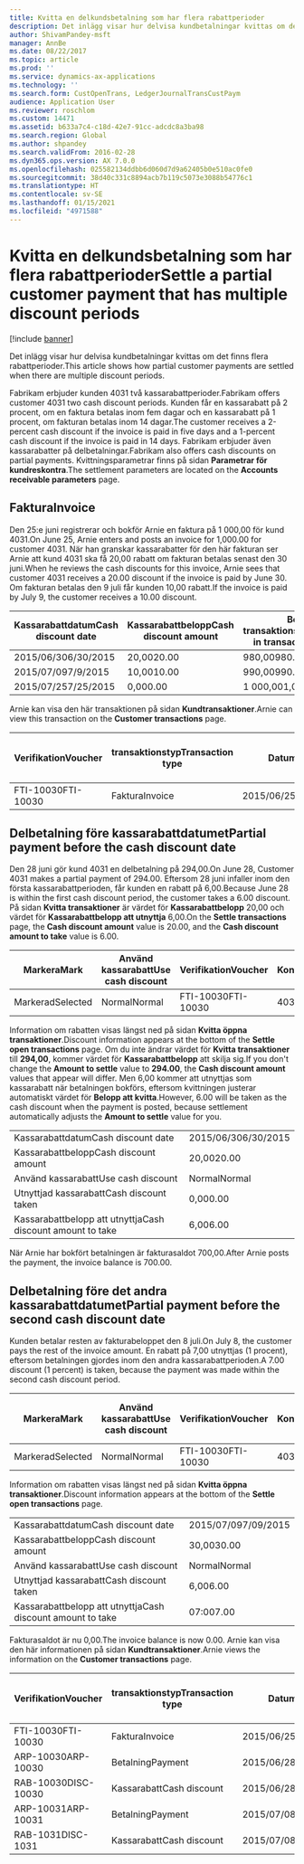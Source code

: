 ```yaml
---
title: Kvitta en delkundsbetalning som har flera rabattperioder
description: Det inlägg visar hur delvisa kundbetalningar kvittas om det finns flera rabattperioder.
author: ShivamPandey-msft
manager: AnnBe
ms.date: 08/22/2017
ms.topic: article
ms.prod: ''
ms.service: dynamics-ax-applications
ms.technology: ''
ms.search.form: CustOpenTrans, LedgerJournalTransCustPaym
audience: Application User
ms.reviewer: roschlom
ms.custom: 14471
ms.assetid: b633a7c4-c18d-42e7-91cc-adcdc8a3ba98
ms.search.region: Global
ms.author: shpandey
ms.search.validFrom: 2016-02-28
ms.dyn365.ops.version: AX 7.0.0
ms.openlocfilehash: 025582134ddbb6d060d7d9a62405b0e510ac0fe0
ms.sourcegitcommit: 38d40c331c8894acb7b119c5073e3088b54776c1
ms.translationtype: HT
ms.contentlocale: sv-SE
ms.lasthandoff: 01/15/2021
ms.locfileid: "4971588"
---
```

# <a name="settle-a-partial-customer-payment-that-has-multiple-discount-periods"></a><span data-ttu-id="23dd4-103">Kvitta en delkundsbetalning som har flera rabattperioder</span><span class="sxs-lookup"><span data-stu-id="23dd4-103">Settle a partial customer payment that has multiple discount periods</span></span>

[!include [banner](../includes/banner.md)]

<span data-ttu-id="23dd4-104">Det inlägg visar hur delvisa kundbetalningar kvittas om det finns flera rabattperioder.</span><span class="sxs-lookup"><span data-stu-id="23dd4-104">This article shows how partial customer payments are settled when there are multiple discount periods.</span></span>

<span data-ttu-id="23dd4-105">Fabrikam erbjuder kunden 4031 två kassarabattperioder.</span><span class="sxs-lookup"><span data-stu-id="23dd4-105">Fabrikam offers customer 4031 two cash discount periods.</span></span> <span data-ttu-id="23dd4-106">Kunden får en kassarabatt på 2 procent, om en faktura betalas inom fem dagar och en kassarabatt på 1 procent, om fakturan betalas inom 14 dagar.</span><span class="sxs-lookup"><span data-stu-id="23dd4-106">The customer receives a 2-percent cash discount if the invoice is paid in five days and a 1-percent cash discount if the invoice is paid in 14 days.</span></span> <span data-ttu-id="23dd4-107">Fabrikam erbjuder även kassarabatter på delbetalningar.</span><span class="sxs-lookup"><span data-stu-id="23dd4-107">Fabrikam also offers cash discounts on partial payments.</span></span> <span data-ttu-id="23dd4-108">Kvittningsparametrar finns på sidan **Parametrar för kundreskontra**.</span><span class="sxs-lookup"><span data-stu-id="23dd4-108">The settlement parameters are located on the **Accounts receivable parameters** page.</span></span>

## <a name="invoice"></a><span data-ttu-id="23dd4-109">Faktura</span><span class="sxs-lookup"><span data-stu-id="23dd4-109">Invoice</span></span>
<span data-ttu-id="23dd4-110">Den 25:e juni registrerar och bokför Arnie en faktura på 1 000,00 för kund 4031.</span><span class="sxs-lookup"><span data-stu-id="23dd4-110">On June 25, Arnie enters and posts an invoice for 1,000.00 for customer 4031.</span></span> <span data-ttu-id="23dd4-111">När han granskar kassarabatter för den här fakturan ser Arnie att kund 4031 ska få 20,00 rabatt om fakturan betalas senast den 30 juni.</span><span class="sxs-lookup"><span data-stu-id="23dd4-111">When he reviews the cash discounts for this invoice, Arnie sees that customer 4031 receives a 20.00 discount if the invoice is paid by June 30.</span></span> <span data-ttu-id="23dd4-112">Om fakturan betalas den 9 juli får kunden 10,00 rabatt.</span><span class="sxs-lookup"><span data-stu-id="23dd4-112">If the invoice is paid by July 9, the customer receives a 10.00 discount.</span></span>

| <span data-ttu-id="23dd4-113">Kassarabattdatum</span><span class="sxs-lookup"><span data-stu-id="23dd4-113">Cash discount date</span></span> | <span data-ttu-id="23dd4-114">Kassarabattbelopp</span><span class="sxs-lookup"><span data-stu-id="23dd4-114">Cash discount amount</span></span> | <span data-ttu-id="23dd4-115">Belopp i transaktionsvalutan</span><span class="sxs-lookup"><span data-stu-id="23dd4-115">Amount in transaction currency</span></span> |
|--------------------|----------------------|--------------------------------|
| <span data-ttu-id="23dd4-116">2015/06/30</span><span class="sxs-lookup"><span data-stu-id="23dd4-116">6/30/2015</span></span>          | <span data-ttu-id="23dd4-117">20,00</span><span class="sxs-lookup"><span data-stu-id="23dd4-117">20.00</span></span>                | <span data-ttu-id="23dd4-118">980,00</span><span class="sxs-lookup"><span data-stu-id="23dd4-118">980.00</span></span>                         |
| <span data-ttu-id="23dd4-119">2015/07/09</span><span class="sxs-lookup"><span data-stu-id="23dd4-119">7/9/2015</span></span>           | <span data-ttu-id="23dd4-120">10,00</span><span class="sxs-lookup"><span data-stu-id="23dd4-120">10.00</span></span>                | <span data-ttu-id="23dd4-121">990,00</span><span class="sxs-lookup"><span data-stu-id="23dd4-121">990.00</span></span>                         |
| <span data-ttu-id="23dd4-122">2015/07/25</span><span class="sxs-lookup"><span data-stu-id="23dd4-122">7/25/2015</span></span>          | <span data-ttu-id="23dd4-123">0,00</span><span class="sxs-lookup"><span data-stu-id="23dd4-123">0.00</span></span>                 | <span data-ttu-id="23dd4-124">1 000,00</span><span class="sxs-lookup"><span data-stu-id="23dd4-124">1,000.00</span></span>                       |

<span data-ttu-id="23dd4-125">Arnie kan visa den här transaktionen på sidan **Kundtransaktioner**.</span><span class="sxs-lookup"><span data-stu-id="23dd4-125">Arnie can view this transaction on the **Customer transactions** page.</span></span>

| <span data-ttu-id="23dd4-126">Verifikation</span><span class="sxs-lookup"><span data-stu-id="23dd4-126">Voucher</span></span>   | <span data-ttu-id="23dd4-127">transaktionstyp</span><span class="sxs-lookup"><span data-stu-id="23dd4-127">Transaction type</span></span> | <span data-ttu-id="23dd4-128">Datum</span><span class="sxs-lookup"><span data-stu-id="23dd4-128">Date</span></span>      | <span data-ttu-id="23dd4-129">Faktura</span><span class="sxs-lookup"><span data-stu-id="23dd4-129">Invoice</span></span> | <span data-ttu-id="23dd4-130">Debetbelopp i transaktionsvaluta</span><span class="sxs-lookup"><span data-stu-id="23dd4-130">Amount in transaction currency debit</span></span> | <span data-ttu-id="23dd4-131">Kreditbelopp i transaktionsvaluta</span><span class="sxs-lookup"><span data-stu-id="23dd4-131">Amount in transaction currency credit</span></span> | <span data-ttu-id="23dd4-132">Saldo</span><span class="sxs-lookup"><span data-stu-id="23dd4-132">Balance</span></span>  | <span data-ttu-id="23dd4-133">Valuta</span><span class="sxs-lookup"><span data-stu-id="23dd4-133">Currency</span></span> |
|-----------|------------------|-----------|---------|--------------------------------------|---------------------------------------|----------|----------|
| <span data-ttu-id="23dd4-134">FTI-10030</span><span class="sxs-lookup"><span data-stu-id="23dd4-134">FTI-10030</span></span> | <span data-ttu-id="23dd4-135">Faktura</span><span class="sxs-lookup"><span data-stu-id="23dd4-135">Invoice</span></span>          | <span data-ttu-id="23dd4-136">2015/06/25</span><span class="sxs-lookup"><span data-stu-id="23dd4-136">6/25/2015</span></span> | <span data-ttu-id="23dd4-137">10030</span><span class="sxs-lookup"><span data-stu-id="23dd4-137">10030</span></span>   | <span data-ttu-id="23dd4-138">1 000,00</span><span class="sxs-lookup"><span data-stu-id="23dd4-138">1,000.00</span></span>                             |                                       | <span data-ttu-id="23dd4-139">1 000,00</span><span class="sxs-lookup"><span data-stu-id="23dd4-139">1,000.00</span></span> | <span data-ttu-id="23dd4-140">USD</span><span class="sxs-lookup"><span data-stu-id="23dd4-140">USD</span></span>      |

## <a name="partial-payment-before-the-cash-discount-date"></a><span data-ttu-id="23dd4-141">Delbetalning före kassarabattdatumet</span><span class="sxs-lookup"><span data-stu-id="23dd4-141">Partial payment before the cash discount date</span></span>
<span data-ttu-id="23dd4-142">Den 28 juni gör kund 4031 en delbetalning på 294,00.</span><span class="sxs-lookup"><span data-stu-id="23dd4-142">On June 28, Customer 4031 makes a partial payment of 294.00.</span></span> <span data-ttu-id="23dd4-143">Eftersom 28 juni infaller inom den första kassarabattperioden, får kunden en rabatt på 6,00.</span><span class="sxs-lookup"><span data-stu-id="23dd4-143">Because June 28 is within the first cash discount period, the customer takes a 6.00 discount.</span></span> <span data-ttu-id="23dd4-144">På sidan **Kvitta transaktioner** är värdet för **Kassarabattbelopp** 20,00 och värdet för **Kassarabattbelopp att utnyttja** 6,00.</span><span class="sxs-lookup"><span data-stu-id="23dd4-144">On the **Settle transactions** page, the **Cash discount amount** value is 20.00, and the **Cash discount amount to take** value is 6.00.</span></span>

| <span data-ttu-id="23dd4-145">Markera</span><span class="sxs-lookup"><span data-stu-id="23dd4-145">Mark</span></span>     | <span data-ttu-id="23dd4-146">Använd kassarabatt</span><span class="sxs-lookup"><span data-stu-id="23dd4-146">Use cash discount</span></span> | <span data-ttu-id="23dd4-147">Verifikation</span><span class="sxs-lookup"><span data-stu-id="23dd4-147">Voucher</span></span>   | <span data-ttu-id="23dd4-148">Konto</span><span class="sxs-lookup"><span data-stu-id="23dd4-148">Account</span></span> | <span data-ttu-id="23dd4-149">Datum</span><span class="sxs-lookup"><span data-stu-id="23dd4-149">Date</span></span>      | <span data-ttu-id="23dd4-150">Förfallodatum</span><span class="sxs-lookup"><span data-stu-id="23dd4-150">Due date</span></span>  | <span data-ttu-id="23dd4-151">Faktura</span><span class="sxs-lookup"><span data-stu-id="23dd4-151">Invoice</span></span> | <span data-ttu-id="23dd4-152">Belopp i transaktionsvalutan</span><span class="sxs-lookup"><span data-stu-id="23dd4-152">Amount in transaction currency</span></span> | <span data-ttu-id="23dd4-153">Valuta</span><span class="sxs-lookup"><span data-stu-id="23dd4-153">Currency</span></span> | <span data-ttu-id="23dd4-154">Belopp att kvitta</span><span class="sxs-lookup"><span data-stu-id="23dd4-154">Amount to settle</span></span> |
|----------|-------------------|-----------|---------|-----------|-----------|---------|--------------------------------|----------|------------------|
| <span data-ttu-id="23dd4-155">Markerad</span><span class="sxs-lookup"><span data-stu-id="23dd4-155">Selected</span></span> | <span data-ttu-id="23dd4-156">Normal</span><span class="sxs-lookup"><span data-stu-id="23dd4-156">Normal</span></span>            | <span data-ttu-id="23dd4-157">FTI-10030</span><span class="sxs-lookup"><span data-stu-id="23dd4-157">FTI-10030</span></span> | <span data-ttu-id="23dd4-158">4031</span><span class="sxs-lookup"><span data-stu-id="23dd4-158">4031</span></span>    | <span data-ttu-id="23dd4-159">2015/06/25</span><span class="sxs-lookup"><span data-stu-id="23dd4-159">6/25/2015</span></span> | <span data-ttu-id="23dd4-160">2015/07/25</span><span class="sxs-lookup"><span data-stu-id="23dd4-160">7/25/2015</span></span> | <span data-ttu-id="23dd4-161">10030</span><span class="sxs-lookup"><span data-stu-id="23dd4-161">10030</span></span>   | <span data-ttu-id="23dd4-162">1 000,00</span><span class="sxs-lookup"><span data-stu-id="23dd4-162">1,000.00</span></span>                       | <span data-ttu-id="23dd4-163">USD</span><span class="sxs-lookup"><span data-stu-id="23dd4-163">USD</span></span>      | <span data-ttu-id="23dd4-164">294,00</span><span class="sxs-lookup"><span data-stu-id="23dd4-164">294.00</span></span>           |

<span data-ttu-id="23dd4-165">Information om rabatten visas längst ned på sidan **Kvitta öppna transaktioner**.</span><span class="sxs-lookup"><span data-stu-id="23dd4-165">Discount information appears at the bottom of the **Settle open transactions** page.</span></span> <span data-ttu-id="23dd4-166">Om du inte ändrar värdet för **Kvitta transaktioner** till **294,00**, kommer värdet för **Kassarabattbelopp** att skilja sig.</span><span class="sxs-lookup"><span data-stu-id="23dd4-166">If you don't change the **Amount to settle** value to **294.00**, the **Cash discount amount** values that appear will differ.</span></span> <span data-ttu-id="23dd4-167">Men 6,00 kommer att utnyttjas som kassarabatt när betalningen bokförs, eftersom kvittningen justerar automatiskt värdet för **Belopp att kvitta**.</span><span class="sxs-lookup"><span data-stu-id="23dd4-167">However, 6.00 will be taken as the cash discount when the payment is posted, because settlement automatically adjusts the **Amount to settle** value for you.</span></span>

|                              |           |
|------------------------------|-----------|
| <span data-ttu-id="23dd4-168">Kassarabattdatum</span><span class="sxs-lookup"><span data-stu-id="23dd4-168">Cash discount date</span></span>           | <span data-ttu-id="23dd4-169">2015/06/30</span><span class="sxs-lookup"><span data-stu-id="23dd4-169">6/30/2015</span></span> |
| <span data-ttu-id="23dd4-170">Kassarabattbelopp</span><span class="sxs-lookup"><span data-stu-id="23dd4-170">Cash discount amount</span></span>         | <span data-ttu-id="23dd4-171">20,00</span><span class="sxs-lookup"><span data-stu-id="23dd4-171">20.00</span></span>     |
| <span data-ttu-id="23dd4-172">Använd kassarabatt</span><span class="sxs-lookup"><span data-stu-id="23dd4-172">Use cash discount</span></span>            | <span data-ttu-id="23dd4-173">Normal</span><span class="sxs-lookup"><span data-stu-id="23dd4-173">Normal</span></span>    |
| <span data-ttu-id="23dd4-174">Utnyttjad kassarabatt</span><span class="sxs-lookup"><span data-stu-id="23dd4-174">Cash discount taken</span></span>          | <span data-ttu-id="23dd4-175">0,00</span><span class="sxs-lookup"><span data-stu-id="23dd4-175">0.00</span></span>      |
| <span data-ttu-id="23dd4-176">Kassarabattbelopp att utnyttja</span><span class="sxs-lookup"><span data-stu-id="23dd4-176">Cash discount amount to take</span></span> | <span data-ttu-id="23dd4-177">6,00</span><span class="sxs-lookup"><span data-stu-id="23dd4-177">6.00</span></span>      |

<span data-ttu-id="23dd4-178">När Arnie har bokfört betalningen är fakturasaldot 700,00.</span><span class="sxs-lookup"><span data-stu-id="23dd4-178">After Arnie posts the payment, the invoice balance is 700.00.</span></span>

## <a name="partial-payment-before-the-second-cash-discount-date"></a><span data-ttu-id="23dd4-179">Delbetalning före det andra kassarabattdatumet</span><span class="sxs-lookup"><span data-stu-id="23dd4-179">Partial payment before the second cash discount date</span></span>
<span data-ttu-id="23dd4-180">Kunden betalar resten av fakturabeloppet den 8 juli.</span><span class="sxs-lookup"><span data-stu-id="23dd4-180">On July 8, the customer pays the rest of the invoice amount.</span></span> <span data-ttu-id="23dd4-181">En rabatt på 7,00 utnyttjas (1 procent), eftersom betalningen gjordes inom den andra kassarabattperioden.</span><span class="sxs-lookup"><span data-stu-id="23dd4-181">A 7.00 discount (1 percent) is taken, because the payment was made within the second cash discount period.</span></span>

| <span data-ttu-id="23dd4-182">Markera</span><span class="sxs-lookup"><span data-stu-id="23dd4-182">Mark</span></span>     | <span data-ttu-id="23dd4-183">Använd kassarabatt</span><span class="sxs-lookup"><span data-stu-id="23dd4-183">Use cash discount</span></span> | <span data-ttu-id="23dd4-184">Verifikation</span><span class="sxs-lookup"><span data-stu-id="23dd4-184">Voucher</span></span>   | <span data-ttu-id="23dd4-185">Konto</span><span class="sxs-lookup"><span data-stu-id="23dd4-185">Account</span></span> | <span data-ttu-id="23dd4-186">Datum</span><span class="sxs-lookup"><span data-stu-id="23dd4-186">Date</span></span>      | <span data-ttu-id="23dd4-187">Förfallodatum</span><span class="sxs-lookup"><span data-stu-id="23dd4-187">Due date</span></span>  | <span data-ttu-id="23dd4-188">Faktura</span><span class="sxs-lookup"><span data-stu-id="23dd4-188">Invoice</span></span> | <span data-ttu-id="23dd4-189">Debetbelopp i transaktionsvaluta</span><span class="sxs-lookup"><span data-stu-id="23dd4-189">Amount in transaction currency debit</span></span> | <span data-ttu-id="23dd4-190">Kreditbelopp i transaktionsvaluta</span><span class="sxs-lookup"><span data-stu-id="23dd4-190">Amount in transaction currency credit</span></span> | <span data-ttu-id="23dd4-191">Valuta</span><span class="sxs-lookup"><span data-stu-id="23dd4-191">Currency</span></span> | <span data-ttu-id="23dd4-192">Belopp att kvitta</span><span class="sxs-lookup"><span data-stu-id="23dd4-192">Amount to settle</span></span> |
|----------|-------------------|-----------|---------|-----------|-----------|---------|--------------------------------------|---------------------------------------|----------|------------------|
| <span data-ttu-id="23dd4-193">Markerad</span><span class="sxs-lookup"><span data-stu-id="23dd4-193">Selected</span></span> | <span data-ttu-id="23dd4-194">Normal</span><span class="sxs-lookup"><span data-stu-id="23dd4-194">Normal</span></span>            | <span data-ttu-id="23dd4-195">FTI-10030</span><span class="sxs-lookup"><span data-stu-id="23dd4-195">FTI-10030</span></span> | <span data-ttu-id="23dd4-196">4031</span><span class="sxs-lookup"><span data-stu-id="23dd4-196">4031</span></span>    | <span data-ttu-id="23dd4-197">2015/06/25</span><span class="sxs-lookup"><span data-stu-id="23dd4-197">6/25/2015</span></span> | <span data-ttu-id="23dd4-198">2015/07/25</span><span class="sxs-lookup"><span data-stu-id="23dd4-198">7/25/2015</span></span> | <span data-ttu-id="23dd4-199">10030</span><span class="sxs-lookup"><span data-stu-id="23dd4-199">10030</span></span>   | <span data-ttu-id="23dd4-200">700,00</span><span class="sxs-lookup"><span data-stu-id="23dd4-200">700.00</span></span>                               |                                       | <span data-ttu-id="23dd4-201">USD</span><span class="sxs-lookup"><span data-stu-id="23dd4-201">USD</span></span>      | <span data-ttu-id="23dd4-202">693,00</span><span class="sxs-lookup"><span data-stu-id="23dd4-202">693.00</span></span>           |

<span data-ttu-id="23dd4-203">Information om rabatten visas längst ned på sidan **Kvitta öppna transaktioner**.</span><span class="sxs-lookup"><span data-stu-id="23dd4-203">Discount information appears at the bottom of the **Settle open transactions** page.</span></span>

|                              |           |
|------------------------------|-----------|
| <span data-ttu-id="23dd4-204">Kassarabattdatum</span><span class="sxs-lookup"><span data-stu-id="23dd4-204">Cash discount date</span></span>           | <span data-ttu-id="23dd4-205">2015/07/09</span><span class="sxs-lookup"><span data-stu-id="23dd4-205">7/09/2015</span></span> |
| <span data-ttu-id="23dd4-206">Kassarabattbelopp</span><span class="sxs-lookup"><span data-stu-id="23dd4-206">Cash discount amount</span></span>         | <span data-ttu-id="23dd4-207">30,00</span><span class="sxs-lookup"><span data-stu-id="23dd4-207">30.00</span></span>     |
| <span data-ttu-id="23dd4-208">Använd kassarabatt</span><span class="sxs-lookup"><span data-stu-id="23dd4-208">Use cash discount</span></span>            | <span data-ttu-id="23dd4-209">Normal</span><span class="sxs-lookup"><span data-stu-id="23dd4-209">Normal</span></span>    |
| <span data-ttu-id="23dd4-210">Utnyttjad kassarabatt</span><span class="sxs-lookup"><span data-stu-id="23dd4-210">Cash discount taken</span></span>          | <span data-ttu-id="23dd4-211">6,00</span><span class="sxs-lookup"><span data-stu-id="23dd4-211">6.00</span></span>      |
| <span data-ttu-id="23dd4-212">Kassarabattbelopp att utnyttja</span><span class="sxs-lookup"><span data-stu-id="23dd4-212">Cash discount amount to take</span></span> | <span data-ttu-id="23dd4-213">07:00</span><span class="sxs-lookup"><span data-stu-id="23dd4-213">7.00</span></span>      |

<span data-ttu-id="23dd4-214">Fakturasaldot är nu 0,00.</span><span class="sxs-lookup"><span data-stu-id="23dd4-214">The invoice balance is now 0.00.</span></span> <span data-ttu-id="23dd4-215">Arnie kan visa den här informationen på sidan **Kundtransaktioner**.</span><span class="sxs-lookup"><span data-stu-id="23dd4-215">Arnie views the information on the **Customer transactions** page.</span></span>

| <span data-ttu-id="23dd4-216">Verifikation</span><span class="sxs-lookup"><span data-stu-id="23dd4-216">Voucher</span></span>    | <span data-ttu-id="23dd4-217">transaktionstyp</span><span class="sxs-lookup"><span data-stu-id="23dd4-217">Transaction type</span></span> | <span data-ttu-id="23dd4-218">Datum</span><span class="sxs-lookup"><span data-stu-id="23dd4-218">Date</span></span>      | <span data-ttu-id="23dd4-219">Faktura</span><span class="sxs-lookup"><span data-stu-id="23dd4-219">Invoice</span></span> | <span data-ttu-id="23dd4-220">Debetbelopp i transaktionsvaluta</span><span class="sxs-lookup"><span data-stu-id="23dd4-220">Amount in transaction currency debit</span></span> | <span data-ttu-id="23dd4-221">Kreditbelopp i transaktionsvaluta</span><span class="sxs-lookup"><span data-stu-id="23dd4-221">Amount in transaction currency credit</span></span> | <span data-ttu-id="23dd4-222">Saldo</span><span class="sxs-lookup"><span data-stu-id="23dd4-222">Balance</span></span> | <span data-ttu-id="23dd4-223">Valuta</span><span class="sxs-lookup"><span data-stu-id="23dd4-223">Currency</span></span> |
|------------|------------------|-----------|---------|--------------------------------------|---------------------------------------|---------|----------|
| <span data-ttu-id="23dd4-224">FTI-10030</span><span class="sxs-lookup"><span data-stu-id="23dd4-224">FTI-10030</span></span>  | <span data-ttu-id="23dd4-225">Faktura</span><span class="sxs-lookup"><span data-stu-id="23dd4-225">Invoice</span></span>          | <span data-ttu-id="23dd4-226">2015/06/25</span><span class="sxs-lookup"><span data-stu-id="23dd4-226">6/25/2015</span></span> | <span data-ttu-id="23dd4-227">10030</span><span class="sxs-lookup"><span data-stu-id="23dd4-227">10030</span></span>   | <span data-ttu-id="23dd4-228">1 000,00</span><span class="sxs-lookup"><span data-stu-id="23dd4-228">1,000.00</span></span>                             |                                       | <span data-ttu-id="23dd4-229">0,00</span><span class="sxs-lookup"><span data-stu-id="23dd4-229">0.00</span></span>    | <span data-ttu-id="23dd4-230">USD</span><span class="sxs-lookup"><span data-stu-id="23dd4-230">USD</span></span>      |
| <span data-ttu-id="23dd4-231">ARP-10030</span><span class="sxs-lookup"><span data-stu-id="23dd4-231">ARP-10030</span></span>  |  <span data-ttu-id="23dd4-232">Betalning</span><span class="sxs-lookup"><span data-stu-id="23dd4-232">Payment</span></span>         | <span data-ttu-id="23dd4-233">2015/06/28</span><span class="sxs-lookup"><span data-stu-id="23dd4-233">6/28/2015</span></span> |         |                                      | <span data-ttu-id="23dd4-234">294,00</span><span class="sxs-lookup"><span data-stu-id="23dd4-234">294.00</span></span>                                | <span data-ttu-id="23dd4-235">0,00</span><span class="sxs-lookup"><span data-stu-id="23dd4-235">0.00</span></span>    | <span data-ttu-id="23dd4-236">USD</span><span class="sxs-lookup"><span data-stu-id="23dd4-236">USD</span></span>      |
| <span data-ttu-id="23dd4-237">RAB-10030</span><span class="sxs-lookup"><span data-stu-id="23dd4-237">DISC-10030</span></span> |  <span data-ttu-id="23dd4-238">Kassarabatt</span><span class="sxs-lookup"><span data-stu-id="23dd4-238">Cash discount</span></span>   | <span data-ttu-id="23dd4-239">2015/06/28</span><span class="sxs-lookup"><span data-stu-id="23dd4-239">6/28/2015</span></span> |         |                                      | <span data-ttu-id="23dd4-240">6,00</span><span class="sxs-lookup"><span data-stu-id="23dd4-240">6.00</span></span>                                  | <span data-ttu-id="23dd4-241">0,00</span><span class="sxs-lookup"><span data-stu-id="23dd4-241">0.00</span></span>    | <span data-ttu-id="23dd4-242">USD</span><span class="sxs-lookup"><span data-stu-id="23dd4-242">USD</span></span>      |
| <span data-ttu-id="23dd4-243">ARP-10031</span><span class="sxs-lookup"><span data-stu-id="23dd4-243">ARP-10031</span></span>  |  <span data-ttu-id="23dd4-244">Betalning</span><span class="sxs-lookup"><span data-stu-id="23dd4-244">Payment</span></span>         | <span data-ttu-id="23dd4-245">2015/07/08</span><span class="sxs-lookup"><span data-stu-id="23dd4-245">7/8/2015</span></span>  |         |                                      | <span data-ttu-id="23dd4-246">693,00</span><span class="sxs-lookup"><span data-stu-id="23dd4-246">693.00</span></span>                                | <span data-ttu-id="23dd4-247">0,00</span><span class="sxs-lookup"><span data-stu-id="23dd4-247">0.00</span></span>    | <span data-ttu-id="23dd4-248">USD</span><span class="sxs-lookup"><span data-stu-id="23dd4-248">USD</span></span>      |
| <span data-ttu-id="23dd4-249">RAB-1031</span><span class="sxs-lookup"><span data-stu-id="23dd4-249">DISC-1031</span></span>  |  <span data-ttu-id="23dd4-250">Kassarabatt</span><span class="sxs-lookup"><span data-stu-id="23dd4-250">Cash discount</span></span>   | <span data-ttu-id="23dd4-251">2015/07/08</span><span class="sxs-lookup"><span data-stu-id="23dd4-251">7/8/2015</span></span>  |         |                                      | <span data-ttu-id="23dd4-252">07:00</span><span class="sxs-lookup"><span data-stu-id="23dd4-252">7.00</span></span>                                  | <span data-ttu-id="23dd4-253">0,00</span><span class="sxs-lookup"><span data-stu-id="23dd4-253">0.00</span></span>    | <span data-ttu-id="23dd4-254">USD</span><span class="sxs-lookup"><span data-stu-id="23dd4-254">USD</span></span>      |





